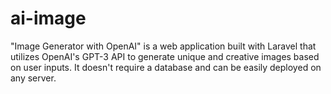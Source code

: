 # ai-image
"Image Generator with OpenAI" is a web application built with Laravel that utilizes OpenAI's GPT-3 API to generate unique and creative images based on user inputs. It doesn't require a database and can be easily deployed on any server.

